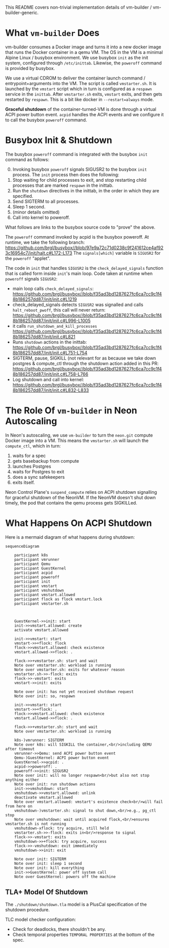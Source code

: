 This README covers non-trivial implementation details of vm-builder / vm-builder-generic.

What `vm-builder` Does
======================

vm-builder consumes a Docker image and turns it into a new docker image that runs the Docker container in a qemu VM.
The OS in the VM is a minimal Alpine Linux / busybox environment.
We use busybox `init` as the init system, configured through `/etc/inittab`.
Likewise, the `poweroff` command is provided by busybox.

We use a virtual CDROM to deliver the container launch command / entrypoint+arguments into the VM.
The script is called `vmstarter.sh`.
It is launched by the `vmstart` script which in turn is configured as a `respawn` service in the `inittab`.
After `vmstarter.sh` exits, `vmstart` exits, and then gets restarted by `respawn`.
This is a bit like docker in `--restart=always` mode.

**Graceful shutdown** of the container-turned-VM is done through a virtual ACPI power button event.
`acpid` handles the ACPI events and we configure it to call the busybox `poweroff` command.

Busybox Init & Shutdown
=======================

The busybox `poweroff` command is integrated with the busybox `init` command as follows:

0. Invoking busybox `poweroff` signals SIGUSR2 to the busybox `init` process.
   The `init` process then does the following:
1. Stop waiting for child processes to exit, and stop restarting child
   processes that are marked `respawn` in the inittab.
2. Run the `shutdown` directives in the inittab, in the order
   in which they are specified.
3. Send SIGTERM to all processes.
4. Sleep 1 second.
5. (minor details omitted)
6. Call into kernel to poweroff.

What follows are links to the busybox source code to "prove" the above.

The `poweroff` command invoked by acpid is the busybox poweroff.
At runtime, we take the following branch:
https://github.com/brgl/busybox//blob/97e9a72c71d0238c9f241612ce4af923c16954c7/init/halt.c#L172-L173
The `signals[which]` variable is `SIGUSR2` for the `poweroff` "applet".

The code in `init` that handles `SIGUSR2` is the `check_delayed_signals` function that is called form inside `init`'s main loop.
Code taken at runtime when `poweroff` signals `SIGUSR2`:

* main loop calls `check_delayed_signals`: https://github.com/brgl/busybox//blob/f35ad3bd1287627fc6ca7cc9c1f48b186257dd87/init/init.c#L1219
* check_delayed_signals detects `SIGUSR2` was signalled and calls `halt_reboot_pwoff`, this call will never return: https://github.com/brgl/busybox//blob/f35ad3bd1287627fc6ca7cc9c1f48b186257dd87/init/init.c#L996-L1005
* it calls `run_shutdown_and_kill_processes` https://github.com/brgl/busybox//blob/f35ad3bd1287627fc6ca7cc9c1f48b186257dd87/init/init.c#L821
* Runs `shutdown` actions in the inittab: https://github.com/brgl/busybox//blob/f35ad3bd1287627fc6ca7cc9c1f48b186257dd87/init/init.c#L751-L754
* SIGTERM, pause, SIGKILL (not relevant for as because we take down postgres & compute_ctl through the shutdown action added in this PR: https://github.com/brgl/busybox//blob/f35ad3bd1287627fc6ca7cc9c1f48b186257dd87/init/init.c#L758-L766
* Log shutdown and call into kernel: https://github.com/brgl/busybox//blob/f35ad3bd1287627fc6ca7cc9c1f48b186257dd87/init/init.c#L832-L833


The Role Of `vm-builder` in Neon Autoscaling
============================================

In Neon's autoscaling, we use `vm-builder` to turn the `neon.git` compute Docker image into a VM.
This means the `vmstarter.sh` will launch the `compute_ctl`, which in turn:
1. waits for a spec
2. gets basebackup from compute
3. launches Postgres
4. waits for Postgres to exit
5. does a sync safekeepers
6. exits itself.

Neon Control Plane's `suspend_compute` relies on ACPI shutdown
signalling for graceful shutdown of the NeonVM.
If the NeonVM doesn't shut down timely, the pod that contains
the qemu process gets SIGKILLed.

What Happens On ACPI Shutdown
=============================

Here is a mermaid diagram of what happens during shutdown:


```mermaid
sequenceDiagram

    participant k8s
    participant vmrunner
    participant Qemu
    participant GuestKernel
    participant acpid
    participant poweroff
    participant init
    participant vmstart
    participant vmshutdown
    participant vmstart.allowed
    participant flock as flock vmstart.lock
    participant vmstarter.sh



    GuestKernel->>init: start
    init->>vmstart.allowed: create
    activate vmstart.allowed

    init->>vmstart: start
    vmstart->>+flock: flock
    flock->>vmstart.allowed: check existence
    vmstart.allowed->>flock: .

    flock->>+vmstarter.sh: start and wait
    Note over vmstarter.sh: workload is running
    Note over vmstarter.sh: exits for whatever reason
    vmstarter.sh->>-flock: exits
    flock->>-vmstart: exits
    vmstart->>init: exits

    Note over init: has not yet received shutdown request
    Note over init: so, respawn

    init->>vmstart: start
    vmstart->>+flock: .
    flock->>vmstart.allowed: check existence
    vmstart.allowed->>flock: .

    flock->>+vmstarter.sh: start and wait
    Note over vmstarter.sh: workload is running

    k8s-)vmrunner: SIGTERM
    Note over k8s: will SIGKILL the container,<br/>including QEMU after timeout
    vmrunner->>Qemu: send ACPI power button event
    Qemu-)GuestKernel: ACPI power button event
    GuestKernel->>acpid: .
    acpid->>poweroff: .
    poweroff->>init: SIGUSR2
    Note over init: will no longer respawn<br/>but also not stop anything either
    Note over init: run shutdown actions
    init->>vmshutdown: start
    vmshutdown->>vmstart.allowed: unlink
    deactivate vmstart.allowed
    Note over vmstart.allowed: vmstart's existence check<br/>will fail from here on
    vmshutdown-)vmstarter.sh: signal to shut down,<br/>e.g., pg_ctl stop
    Note over vmshutdown: wait until acquired flock,<br/>ensures vmstarter.sh is not running
    vmshutdown-xflock: try acquire, still held
    vmstarter.sh->>-flock: exits in<br/>response to signal
    flock->>-vmstart: exits
    vmshutdown->>+flock: try acquire, success
    flock->>-vmshutdown: exit immediately
    vmshutdown->>init: exit

    Note over init: SIGTERM
    Note over init: sleep 1 second
    Note over init: kill everything
    init->>GuestKernel: power off system call
    Note over GuestKernel: powers off the machine
```

## TLA+ Model Of Shutdown

The `./shutdown/shutdown.tla` model is a PlusCal specification of the shutdown procedure.

TLC model checker configuration:

* Check for deadlocks, there shouldn't be any.
* Check temporal properties `TEMPORAL PROPERTIES` at the bottom of the spec.
